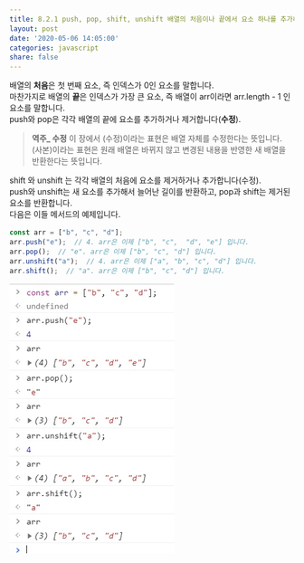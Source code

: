 ```yaml
---
title: 8.2.1 push, pop, shift, unshift 배열의 처음이나 끝에서 요소 하나를 추가하거나 제거하기 - 수정
layout: post
date: '2020-05-06 14:05:00'
categories: javascript
share: false
---
```


배열의 **처음**은 첫 번째 요소, 즉 인덱스가 0인 요소를 말합니다.  
마찬가지로 배열의 **끝**은 인덱스가 가장 큰 요소, 즉 배열이 arr이라면 arr.length - 1 인 요소를 말합니다.  
push와 pop은 각각 배열의 끝에 요소를 추가하거나 제거합니다(**수정**).

> **역주_ 수정**
> 이 장에서 (수정)이라는 표현은 배열 자체를 수정한다는 뜻입니다.  
> (사본)이라는 표현은 원래 배열은 바뀌지 않고 변경된 내용을 반영한 새 배열을 반환한다는 뜻입니다.

shift 와 unshift 는 각각 배열의 처음에 요소를 제거하거나 추가합니다(수정).  
push와 unshift는 새 요소를 추가해서 늘어난 길이를 반환하고, pop과 shift는 제거된 요소를 반환합니다.  
다음은 이들 메서드의 예제입니다.

```javascript
const arr = ["b", "c", "d"];
arr.push("e");  // 4. arr은 이제 ["b", "c",  "d", "e"] 입니다.
arr.pop();  // "e". arr은 이제 ["b", "c", "d"] 입니다.
arr.unshift("a");  // 4. arr은 이제 ["a", "b", "c", "d"] 입니다.
arr.shift();  // "a". arr은 이제 ["b", "c", "d"] 입니다.
```

![](/assets/img/learningjs/image51.jpg)